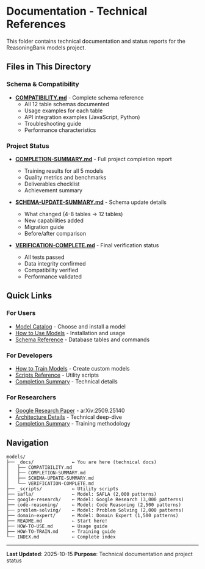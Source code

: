 # Documentation - Technical References

This folder contains technical documentation and status reports for the ReasoningBank models project.

## Files in This Directory

### Schema & Compatibility

- **[COMPATIBILITY.md](./COMPATIBILITY.md)** - Complete schema reference
  - All 12 table schemas documented
  - Usage examples for each table
  - API integration examples (JavaScript, Python)
  - Troubleshooting guide
  - Performance characteristics

### Project Status

- **[COMPLETION-SUMMARY.md](./COMPLETION-SUMMARY.md)** - Full project completion report
  - Training results for all 5 models
  - Quality metrics and benchmarks
  - Deliverables checklist
  - Achievement summary

- **[SCHEMA-UPDATE-SUMMARY.md](./SCHEMA-UPDATE-SUMMARY.md)** - Schema update details
  - What changed (4-8 tables → 12 tables)
  - New capabilities added
  - Migration guide
  - Before/after comparison

- **[VERIFICATION-COMPLETE.md](./VERIFICATION-COMPLETE.md)** - Final verification status
  - All tests passed
  - Data integrity confirmed
  - Compatibility verified
  - Performance validated

## Quick Links

### For Users

- [Model Catalog](../README.md) - Choose and install a model
- [How to Use Models](../HOW-TO-USE.md) - Installation and usage
- [Schema Reference](./COMPATIBILITY.md) - Database tables and commands

### For Developers

- [How to Train Models](../HOW-TO-TRAIN.md) - Create custom models
- [Scripts Reference](../_scripts/README.md) - Utility scripts
- [Completion Summary](./COMPLETION-SUMMARY.md) - Technical details

### For Researchers

- [Google Research Paper](../../google-research.md) - arXiv:2509.25140
- [Architecture Details](../../architecture.md) - Technical deep-dive
- [Completion Summary](./COMPLETION-SUMMARY.md) - Training methodology

## Navigation

```
models/
├── _docs/              ← You are here (technical docs)
│   ├── COMPATIBILITY.md
│   ├── COMPLETION-SUMMARY.md
│   ├── SCHEMA-UPDATE-SUMMARY.md
│   └── VERIFICATION-COMPLETE.md
├── _scripts/           ← Utility scripts
├── safla/              ← Model: SAFLA (2,000 patterns)
├── google-research/    ← Model: Google Research (3,000 patterns)
├── code-reasoning/     ← Model: Code Reasoning (2,500 patterns)
├── problem-solving/    ← Model: Problem Solving (2,000 patterns)
├── domain-expert/      ← Model: Domain Expert (1,500 patterns)
├── README.md           ← Start here!
├── HOW-TO-USE.md       ← Usage guide
├── HOW-TO-TRAIN.md     ← Training guide
└── INDEX.md            ← Complete index
```

---

**Last Updated**: 2025-10-15
**Purpose**: Technical documentation and project status
